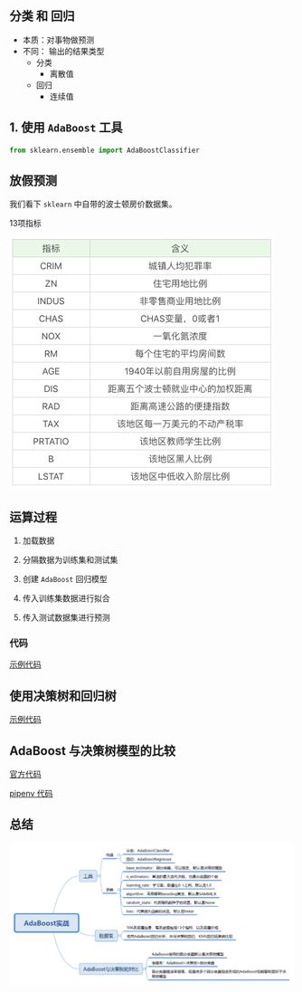 ## 分类 和 回归

- 本质：对事物做预测
- 不同： 输出的结果类型
  - 分类
    - 离散值
  - 回归
    - 连续值
 
 ## 1. 使用 `AdaBoost` 工具
 
 ```python
from sklearn.ensemble import AdaBoostClassifier

```

## 放假预测

我们看下 `sklearn` 中自带的波士顿房价数据集。

13项指标



![](./426dec532f34d7f458e36ee59a6617b7.png)

## 运算过程

1. 加载数据

2. 分隔数据为训练集和测试集

3. 创建 `AdaBoost` 回归模型

4. 传入训练集数据进行拟合

5. 传入测试数据集进行预测


### 代码

  [示例代码](demo1.py)
  
## 使用决策树和回归树

   [示例代码](demo2.py)
   
## AdaBoost 与决策树模型的比较

   [官方代码](demo3.py)
   
   [pipenv 代码](demo3-1.py)
   
## 总结

![](6c4fcd75a65dc354bc65590c18e77d17.png)
   
